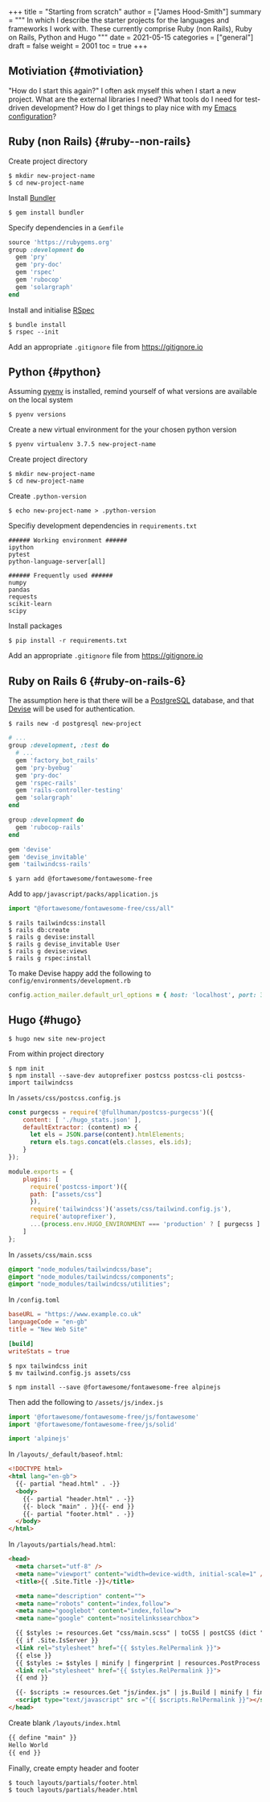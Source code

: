 +++
title = "Starting from scratch"
author = ["James Hood-Smith"]
summary = """
  In which I describe the starter projects for the languages and frameworks I work
  with. These currently comprise Ruby (non Rails), Ruby on Rails, Python and Hugo
  """
date = 2021-05-15
categories = ["general"]
draft = false
weight = 2001
toc = true
+++

## Motiviation {#motiviation}

"How do I start this again?" I often ask myself this when I start a new project.
What are the external libraries I need? What tools do I need for test-driven
development? How do I get things to play nice with my [Emacs configuration](https://github.com/jhoodsmith/.emacs.d)?


## Ruby (non Rails) {#ruby--non-rails}

Create project directory

```shell
$ mkdir new-project-name
$ cd new-project-name
```

Install [Bundler](https://bundler.io)

```shell
$ gem install bundler
```

Specify dependencies in a `Gemfile`

```ruby
source 'https://rubygems.org'
group :development do
  gem 'pry'
  gem 'pry-doc'
  gem 'rspec'
  gem 'rubocop'
  gem 'solargraph'
end
```

Install and initialise [RSpec](https://rspec.info)

```shell
$ bundle install
$ rspec --init
```

Add an appropriate `.gitignore` file from <https://gitignore.io>


## Python {#python}

Assuming [pyenv](https://github.com/pyenv/pyenv) is installed, remind yourself of what versions are available on the local system

```shell
$ pyenv versions
```

Create a new virtual environment for the your chosen python version

```shell
$ pyenv virtualenv 3.7.5 new-project-name
```

Create project directory

```shell
$ mkdir new-project-name
$ cd new-project-name
```

Create `.python-version`

```shell
$ echo new-project-name > .python-version
```

Specifiy development dependencies in `requirements.txt`

```text
###### Working environment ######
ipython
pytest
python-language-server[all]

###### Frequently used ######
numpy
pandas
requests
scikit-learn
scipy
```

Install packages

```shell
$ pip install -r requirements.txt
```

Add an appropriate `.gitignore` file from <https://gitignore.io>


## Ruby on Rails 6 {#ruby-on-rails-6}

The assumption here is that there will be a [PostgreSQL](https://www.postgresql.org) database, and that [Devise](https://github.com/heartcombo/devise)
will be used for authentication.

```shell
$ rails new -d postgresql new-project
```

```ruby
# ...
group :development, :test do
  # ...
  gem 'factory_bot_rails'
  gem 'pry-byebug'
  gem 'pry-doc'
  gem 'rspec-rails'
  gem 'rails-controller-testing'
  gem 'solargraph'
end

group :development do
  gem 'rubocop-rails'
end

gem 'devise'
gem 'devise_invitable'
gem 'tailwindcss-rails'
```

```shell
$ yarn add @fortawesome/fontawesome-free
```

Add to `app/javascript/packs/application.js`

```js
import "@fortawesome/fontawesome-free/css/all"
```

```shell
$ rails tailwindcss:install
$ rails db:create
$ rails g devise:install
$ rails g devise_invitable User
$ rails g devise:views
$ rails g rspec:install
```

To make Devise happy add the following to `config/environments/development.rb`

```ruby
config.action_mailer.default_url_options = { host: 'localhost', port: 3000 }
```


## Hugo {#hugo}

```shell
$ hugo new site new-project
```

From within project directory

```shell
$ npm init
$ npm install --save-dev autoprefixer postcss postcss-cli postcss-import tailwindcss
```

In `/assets/css/postcss.config.js`

```js
const purgecss = require('@fullhuman/postcss-purgecss')({
    content: [ './hugo_stats.json' ],
    defaultExtractor: (content) => {
      let els = JSON.parse(content).htmlElements;
      return els.tags.concat(els.classes, els.ids);
    }
});

module.exports = {
    plugins: [
      require('postcss-import')({
	  path: ["assets/css"]
      }),
      require('tailwindcss')('assets/css/tailwind.config.js'),
      require('autoprefixer'),
      ...(process.env.HUGO_ENVIRONMENT === 'production' ? [ purgecss ] : [])
    ]
};
```

In `/assets/css/main.scss`

```scss
@import "node_modules/tailwindcss/base";
@import "node_modules/tailwindcss/components";
@import "node_modules/tailwindcss/utilities";
```

In `/config.toml`

```toml
baseURL = "https://www.example.co.uk"
languageCode = "en-gb"
title = "New Web Site"

[build]
writeStats = true
```

```shell
$ npx tailwindcss init
$ mv tailwind.config.js assets/css
```

```shell
$ npm install --save @fortawesome/fontawesome-free alpinejs
```

Then add the following to `/assets/js/index.js`

```js
import '@fortawesome/fontawesome-free/js/fontawesome'
import '@fortawesome/fontawesome-free/js/solid'

import 'alpinejs'
```

In `/layouts/_default/baseof.html`:

```html
<!DOCTYPE html>
<html lang="en-gb">
  {{- partial "head.html" . -}}
  <body>
    {{- partial "header.html" . -}}
    {{- block "main" . }}{{- end }}
    {{- partial "footer.html" . -}}
  </body>
</html>
```

In `/layouts/partials/head.html`:

```html
<head>
  <meta charset="utf-8" />
  <meta name="viewport" content="width=device-width, initial-scale=1" />
  <title>{{ .Site.Title -}}</title>

  <meta name="description" content="">
  <meta name="robots" content="index,follow">
  <meta name="googlebot" content="index,follow">
  <meta name="google" content="nositelinkssearchbox">

  {{ $styles := resources.Get "css/main.scss" | toCSS | postCSS (dict "config" "./assets/css/postcss.config.js") }}
  {{ if .Site.IsServer }}
  <link rel="stylesheet" href="{{ $styles.RelPermalink }}">
  {{ else }}
  {{ $styles := $styles | minify | fingerprint | resources.PostProcess  }}
  <link rel="stylesheet" href="{{ $styles.RelPermalink }}">
  {{ end }}

  {{- $scripts := resources.Get "js/index.js" | js.Build | minify | fingerprint }}
  <script type="text/javascript" src ="{{ $scripts.RelPermalink }}"></script>
</head>
```

Create blank `/layouts/index.html`

```html
{{ define "main" }}
Hello World
{{ end }}
```

Finally, create empty header and footer

```shell
$ touch layouts/partials/footer.html
$ touch layouts/partials/header.html
```
